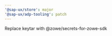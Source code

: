 ```yaml
---
'@sap-ux/store': major
'@sap-ux/adp-tooling': patch
---
```


Replace keytar with @zowe/secrets-for-zowe-sdk
